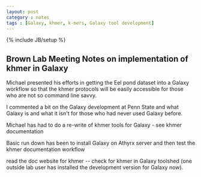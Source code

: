 ```yaml
---
layout: post
category : notes
tags : [Galaxy, khmer, k-mers, Galaxy tool development]
---
```

{% include JB/setup %}

## Brown Lab Meeting Notes on implementation of khmer in Galaxy

Michael presented his efforts in getting the Eel pond dataset into a Galaxy workflow so that the khmer protocols will be
easily accessible for those who are not so command line savvy.

I commented a bit on the Galaxy development at Penn State and what Galaxy is and what it isn't for those who had never used Galaxy before.

Michael has had to do a re-write of khmer tools for Galaxy - see khmer documentation

Basic run down has been to install Galaxy on Athyrx server and then test the khmer documentation workflow

read the doc website for khmer -- check for khmer in Galaxy toolshed (one outside lab user has installed the development version for Galaxy now).
